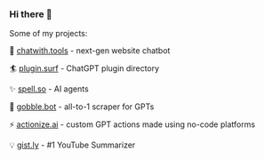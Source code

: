 ### Hi there 👋

Some of my projects:

💬 [chatwith.tools](https://chatwith.tools) - next-gen website chatbot

🏄 [plugin.surf](https://plugin.surf) - ChatGPT plugin directory

✨ [spell.so](https://spell.so) - AI agents

🤖 [gobble.bot](https://gobble.bot) - all-to-1 scraper for GPTs

⚡️ [actionize.ai](https://actionize.ai) - custom GPT actions made using no-code platforms

💡 [gist.ly](https://gist.ly) - #1 YouTube Summarizer
